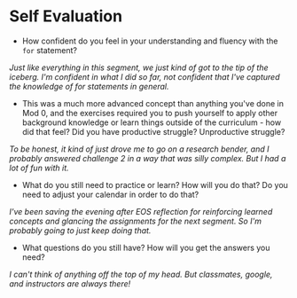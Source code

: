 # Self Evaluation

- How confident do you feel in your understanding and fluency with the `for` statement?

*Just like everything in this segment, we just kind of got to the tip of the iceberg. I'm confident in what I did so far, not confident that I've captured the knowledge of for statements in general.*

- This was a much more advanced concept than anything you've done in Mod 0, and the exercises required you to push yourself to apply other background knowledge or learn things outside of the curriculum - how did that feel? Did you have productive struggle? Unproductive struggle?

*To be honest, it kind of just drove me to go on a research bender, and I probably answered challenge 2 in a way that was silly complex. But I had a lot of fun with it.*

- What do you still need to practice or learn? How will you do that? Do you need to adjust your calendar in order to do that?

*I've been saving the evening after EOS reflection for reinforcing learned concepts and glancing the assignments for the next segment. So I'm probably going to just keep doing that.*

- What questions do you still have? How will you get the answers you need?

*I can't think of anything off the top of my head. But classmates, google, and instructors are always there!*